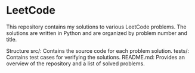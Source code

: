 # LeetCode
This repository contains my solutions to various LeetCode problems. The solutions are written in Python and are organized by problem number and title.


Structure
src/: Contains the source code for each problem solution.
tests/: Contains test cases for verifying the solutions.
README.md: Provides an overview of the repository and a list of solved problems.
